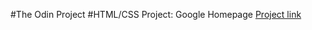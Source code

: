 #The Odin Project
#HTML/CSS Project: Google Homepage
<a href="http://www.theodinproject.com/web-development-101/html-css?ref=lnav">Project link</a>